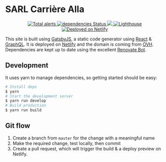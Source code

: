 # SARL Carrière Alla

<p align="center">
  <a href="https://lgtm.com/projects/g/browniebroke/carriere-web/alerts/">
    <img src="https://img.shields.io/lgtm/alerts/g/browniebroke/carriere-web.svg?logo=lgtm&logoWidth=18"/ alt="Total alerts">
  </a>
  <a href="https://david-dm.org/browniebroke/carriere-web">
    <img src="https://david-dm.org/browniebroke/carriere-web/status.svg" alt="dependencies Status"/>
  </a>
  <a href="https://travis-ci.com/browniebroke/carriere-web">
    <img src="https://travis-ci.com/browniebroke/carriere-web.svg?branch=master"/>
  </a>
  <a href="https://github.com/browniebroke/carriere-web/actions">
    <img src="https://github.com/browniebroke/carriere-web/workflows/Lighthouse/badge.svg" alt="Lighthouse"/>
  </a>
  <a href="https://www.netlify.com">
    <img src="https://img.shields.io/badge/deployed-netlify-00c7b7.svg" alt="Deployed on Netlify"/>
  </a>
</p>

This site is built using [GatsbyJS](https://www.gatsbyjs.org/), a static code generator using [React](https://reactjs.org/) & [GraphQL](https://graphql.org/). It is deployed on [Netlify](https://www.netlify.com/) and the domain is coming from [OVH](https://www.ovh.co.uk/). Dependencies are kept up to date using the excellent [Renovate Bot](https://renovatebot.com/).

## Development 

It uses yarn to manage dependencies, so getting started should be easy:

```bash
# Install deps
$ yarn
# Start the development server
$ yarn run develop
# Build production
$ yarn run build
```

## Git flow

1. Create a branch from `master` for the change with a meaningful name
2. Make the required change, test locally, then commit
3. Create a pull request, which will trigger the build & a deploy preview on Netlify.
 
